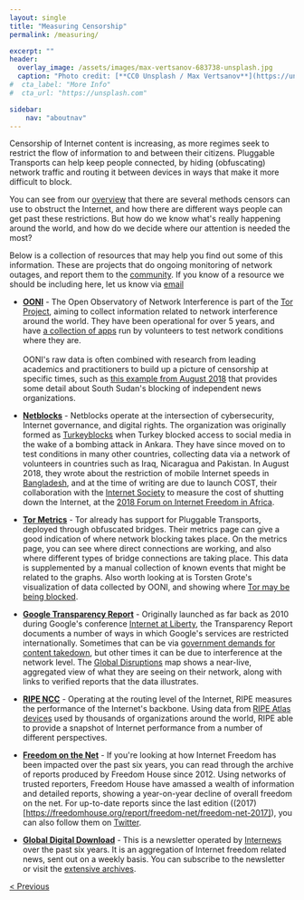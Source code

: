 ```yaml
---
layout: single
title: "Measuring Censorship"
permalink: /measuring/

excerpt: ""
header:
  overlay_image: /assets/images/max-vertsanov-683738-unsplash.jpg
  caption: "Photo credit: [**CC0 Unsplash / Max Vertsanov**](https://unsplash.com/@make_it)"
#  cta_label: "More Info"
#  cta_url: "https://unsplash.com"

sidebar:
    nav: "aboutnav"
---
```


Censorship of Internet content is increasing, as more regimes seek to restrict the flow of information to and between their citizens. Pluggable Transports can help keep people connected, by hiding (obfuscating) network traffic and routing it between devices in ways that make it more difficult to block.

You can see from our [overview](/how) that there are several methods censors can use to obstruct the Internet, and how there are different ways people can get past these restrictions. But how do we know what's really happening around the world, and how do we decide where our attention is needed the most?

Below is a collection of resources that may help you find out some of this information. These are projects that do ongoing monitoring of network outages, and report them to the [community](/community). If you know of a resource we should be including here, let us know via [email](mailto:feedback@pluggabletransports.info)

* **[OONI](https://explorer.ooni.torproject.org)** - The Open Observatory of Network Interference is part of the [Tor Project](https://www.torporject.org), aiming to collect information related to network interference around the world. They have been operational for over 5 years, and have [a collection of apps](https://ooni.torproject.org/install/) run by volunteers to test network conditions where they are.<br /><br />OONI's raw data is often combined with research from leading academics and practitioners to build up a picture of censorship at specific times, such as [this example from August 2018](https://ooni.torproject.org/post/south-sudan-censorship/) that provides some detail about South Sudan's blocking of independent news organizations.

* **[Netblocks](https://netblocks.org)** - Netblocks operate at the intersection of cybersecurity, Internet governance, and digital rights. The organization was originally formed as [Turkeyblocks](https://www.turkeyblocks.org) when Turkey blocked access to social media in the wake of a bombing attack in Ankara. They have since moved on to test conditions in many other countries, collecting data via a network of volunteers in countries such as Iraq, Nicaragua and Pakistan. In August 2018, they wrote about the restriction of mobile Internet speeds in [Bangladesh](https://netblocks.org/reports/bangladesh-internet-shutdown-student-protests-jDA37KAW), and at the time of writing are due to launch COST, their collaboration with the [Internet Society](https://www.internetsociety.org/) to measure the cost of shutting down the Internet, at the [2018 Forum on Internet Freedom in Africa](https://cipesa.org/2018/06/2018-edition-of-the-forum-on-internet-freedom-in-africa-fifafrica-set-to-take-place-in-ghana/).

* **[Tor Metrics](https://metrics.torproject.org)** - Tor already has support for Pluggable Transports, deployed through obfuscated bridges. Their metrics page can give a good indication of where network blocking takes place. On the metrics page, you can see where direct connections are working, and also where different types of bridge connections are taking place. This data is supplemented by a manual collection of known events that might be related to the graphs. Also worth looking at is Torsten Grote's visualization of data collected by OONI, and showing where [Tor may be being blocked](https://grobox.de/tor/).

* **[Google Transparency Report](https://transparencyreport.google.com/traffic/overview)** - Originally launched as far back as 2010 during Google's conference [Internet at Liberty](https://sites.google.com/a/pressatgoogle.com/internet-at-liberty-2010/), the Transparency Report documents a number of ways in which Google's services are restricted internationally. Sometimes that can be via [government demands for content takedown](https://transparencyreport.google.com/government-removals/overview), but other times it can be due to interference at the network level. The [Global Disruptions](https://transparencyreport.google.com/traffic/overview) map shows a near-live, aggregated view of what they are seeing on their network, along with links to verified reports that the data illustrates.

* **[RIPE NCC](https://stat.ripe.net)** - Operating at the routing level of the Internet, RIPE measures the performance of the Internet's backbone. Using data from [RIPE Atlas devices](https://atlas.ripe.net/) used by thousands of organizations around the world, RIPE able to provide a snapshot of Internet performance from a number of different perspectives.

* **[Freedom on the Net](https://freedomhouse.org/report/freedom-net/)** - If you're looking at how Internet Freedom has been impacted over the past six years, you can read through the archive of reports produced by Freedom House since 2012. Using networks of trusted reporters, Freedom House have amassed a wealth of information and detailed reports, showing a year-on-year decline of overall freedom on the net. For up-to-date reports since the last edition ((2017)[https://freedomhouse.org/report/freedom-net/freedom-net-2017]), you can also follow them on [Twitter](https://twitter.com/freedomonthenet).

* **[Global Digital Download](https://us9.campaign-archive.com/home/?u=f366c1a2a73816aecfae817fe&id=211c1c2271)** - This is a newsletter operated by [Internews](https://www.internews.org) over the past six years. It is an aggregation of Internet freedom related news, sent out on a weekly basis. You can subscribe to the newsletter or visit the [extensive archives](https://us9.campaign-archive.com/home/?u=f366c1a2a73816aecfae817fe&id=211c1c2271).

<p style="text-align:left;"><a href="/about/">&lt; Previous</a>
</p>
